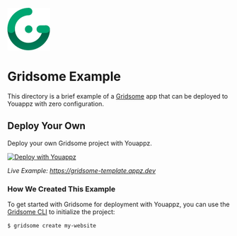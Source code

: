 ![Gridsome Logo](https://github.com/youappz/youappz/blob/master/packages/frameworks/logos/gridsome.svg)

# Gridsome Example

This directory is a brief example of a [Gridsome](https://gridsome.org/) app that can be deployed to Youappz with zero configuration.

## Deploy Your Own

Deploy your own Gridsome project with Youappz.

[![Deploy with Youappz](https://youappz.com/button)](https://youppz.com/new/?url=https://get.youappz.com/examples/gridsome.tar.gz)

_Live Example: https://gridsome-template.appz.dev_

### How We Created This Example

To get started with Gridsome for deployment with Youappz, you can use the [Gridsome CLI](https://gridsome.org/docs/gridsome-cli/) to initialize the project:

```shell
$ gridsome create my-website
```

